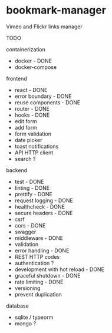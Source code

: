 # bookmark-manager

Vimeo and Flickr links manager

TODO

containerization

- docker - DONE
- docker-compose

frontend

- react - DONE
- error boundary - DONE
- reuse components - DONE
- router - DONE
- hooks - DONE
- edit form
- add form
- form validation
- date picker
- toast notifications
- API HTTP client
- search ?

backend

- test - DONE
- linting - DONE
- prettify - DONE
- request logging - DONE
- healthcheck - DONE
- secure headers - DONE
- csrf
- cors - DONE
- swagger
- middleware - DONE
- validation
- error handling - DONE
- REST HTTP codes
- authentication ?
- development with hot reload - DONE
- graceful shutdown - DONE
- rate limiting - DONE
- versioning
- prevent duplication

database

- sqlite / typeorm
- mongo ?
